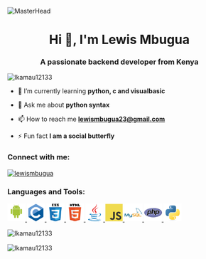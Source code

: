 ![MasterHead](https://media3.giphy.com/media/v1.Y2lkPTc5MGI3NjExdW8wYzI5b3c1YnVtaGF4czgzbGV2cDljNnAyanpxczVzMHhhN3d1dyZlcD12MV9pbnRlcm5hbF9naWZfYnlfaWQmY3Q9Zw/bGgsc5mWoryfgKBx1u/giphy.gif)
<h1 align="center">Hi 👋, I'm Lewis Mbugua</h1>
<h3 align="center">A passionate backend developer from Kenya</h3>

<p align="left"> <img src="https://komarev.com/ghpvc/?username=lkamau12133&label=Profile%20views&color=0e75b6&style=flat" alt="lkamau12133" /> </p>

- 🌱 I’m currently learning **python, c and visualbasic**

- 💬 Ask me about **python syntax**

- 📫 How to reach me **lewismbugua23@gmail.com**

- ⚡ Fun fact **I am a social butterfly**

<h3 align="left">Connect with me:</h3>
<p align="left">
<a href="https://linkedin.com/in/lewismbugua" target="blank"><img align="center" src="https://raw.githubusercontent.com/rahuldkjain/github-profile-readme-generator/master/src/images/icons/Social/linked-in-alt.svg" alt="lewismbugua" height="30" width="40" /></a>
</p>

<h3 align="left">Languages and Tools:</h3>
<p align="left"> <a href="https://developer.android.com" target="_blank" rel="noreferrer"> <img src="https://raw.githubusercontent.com/devicons/devicon/master/icons/android/android-original-wordmark.svg" alt="android" width="40" height="40"/> </a> <a href="https://www.cprogramming.com/" target="_blank" rel="noreferrer"> <img src="https://raw.githubusercontent.com/devicons/devicon/master/icons/c/c-original.svg" alt="c" width="40" height="40"/> </a> <a href="https://www.w3schools.com/css/" target="_blank" rel="noreferrer"> <img src="https://raw.githubusercontent.com/devicons/devicon/master/icons/css3/css3-original-wordmark.svg" alt="css3" width="40" height="40"/> </a> <a href="https://www.w3.org/html/" target="_blank" rel="noreferrer"> <img src="https://raw.githubusercontent.com/devicons/devicon/master/icons/html5/html5-original-wordmark.svg" alt="html5" width="40" height="40"/> </a> <a href="https://www.java.com" target="_blank" rel="noreferrer"> <img src="https://raw.githubusercontent.com/devicons/devicon/master/icons/java/java-original.svg" alt="java" width="40" height="40"/> </a> <a href="https://developer.mozilla.org/en-US/docs/Web/JavaScript" target="_blank" rel="noreferrer"> <img src="https://raw.githubusercontent.com/devicons/devicon/master/icons/javascript/javascript-original.svg" alt="javascript" width="40" height="40"/> </a> <a href="https://www.mysql.com/" target="_blank" rel="noreferrer"> <img src="https://raw.githubusercontent.com/devicons/devicon/master/icons/mysql/mysql-original-wordmark.svg" alt="mysql" width="40" height="40"/> </a> <a href="https://www.php.net" target="_blank" rel="noreferrer"> <img src="https://raw.githubusercontent.com/devicons/devicon/master/icons/php/php-original.svg" alt="php" width="40" height="40"/> </a> <a href="https://www.python.org" target="_blank" rel="noreferrer"> <img src="https://raw.githubusercontent.com/devicons/devicon/master/icons/python/python-original.svg" alt="python" width="40" height="40"/> </a> </p>

<p><img align="center" src="https://github-readme-stats.vercel.app/api/top-langs?username=lkamau12133&show_icons=true&locale=en&layout=compact" alt="lkamau12133" /></p>

<p><img align="center" src="https://github-readme-streak-stats.herokuapp.com/?user=lkamau12133&" alt="lkamau12133" /></p>
